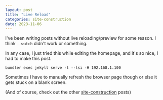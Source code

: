 ```yaml
---
layout: post
title: "Live Reload"
categories: site-construction
date: 2023-11-06
---
```


I've been writing posts without live reloading/preview
for some reason.
I think `--watch` didn't work or something.

In any case, I just tried this while editing the homepage,
and it's so nice, I had to make this post.

    bundler exec jekyll serve -l --lsi -H 192.168.1.100

Sometimes I have to manually refresh the browser page though
or else it gets stuck on a blank screen.

(And of course, check out the other [site-construction](/category/site-construction/) posts)
